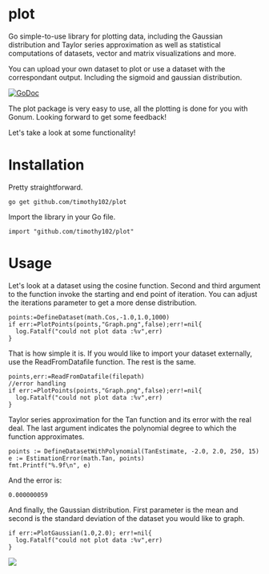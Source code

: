# plot
Go simple-to-use library for plotting data, including the Gaussian distribution and Taylor series approximation as well as statistical computations of datasets, vector and matrix visualizations and more.

You can upload your own dataset to plot or use a dataset with the correspondant output. Including the sigmoid and gaussian distribution.

[![GoDoc](https://godoc.org/github.com/Timothy102/plot?status.svg)](https://godoc.org/github.com/Timothy102/plot)

The plot package is very easy to use, all the plotting is done for you with Gonum.
Looking forward to get some feedback!

Let's take a look at some functionality!


  # Installation
  Pretty straightforward. 
  ```
  go get github.com/timothy102/plot
  ```
  Import the library in your Go file.
  ```
  import "github.com/timothy102/plot"
  ```


  # Usage
Let's look at a dataset using the cosine function. Second and third argument to the function invoke the starting and end point of iteration. You can adjust the iterations parameter to get a more dense distribution.
```
points:=DefineDataset(math.Cos,-1.0,1.0,1000)
if err:=PlotPoints(points,"Graph.png",false);err!=nil{
  log.Fatalf("could not plot data :%v",err)
}
```

That is how simple it is. If you would like to import your dataset externally, use the ReadFromDatafile function.
The rest is the same.

```
points,err:=ReadFromDatafile(filepath)
//error handling
if err:=PlotPoints(points,"Graph.png",false);err!=nil{
  log.Fatalf("could not plot data :%v",err)
}
```

Taylor series approximation for the Tan function and its error with the real deal.
The last argument indicates the polynomial degree to which the function approximates. 
```
points := DefineDatasetWithPolynomial(TanEstimate, -2.0, 2.0, 250, 15)
e := EstimationError(math.Tan, points)
fmt.Printf("%.9f\n", e)
```
And the error is: 
```
0.000000059

```


And finally, the Gaussian distribution.
First parameter is the mean and second is the standard deviation of the dataset you would like to graph.
```
if err:=PlotGaussian(1.0,2.0); err!=nil{
  log.Fatalf("could not plot data :%v",err)
}
```

<img src="github.com/timothy102/plot/Gaussian.png">

